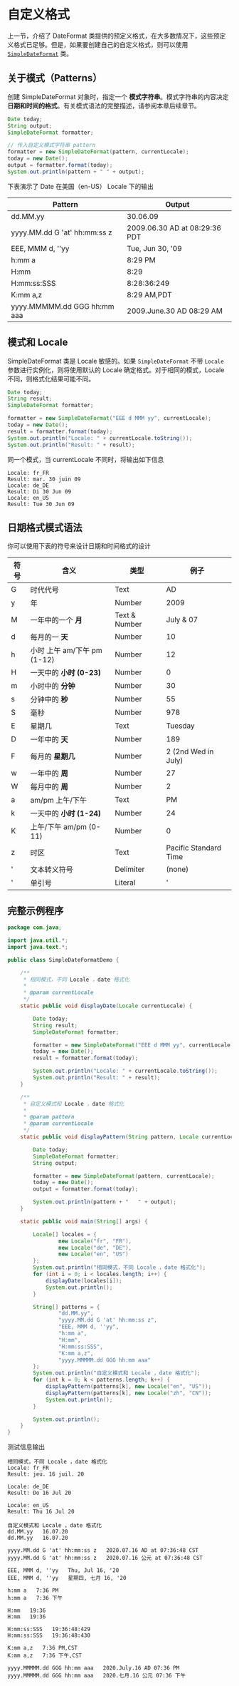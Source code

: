 # 自定义格式

上一节，介绍了 DateFormat 类提供的预定义格式，在大多数情况下，这些预定义格式已足够。但是，如果要创建自己的自定义格式，则可以使用 [`SimpleDateFormat`](https://docs.oracle.com/javase/8/docs/api/java/text/SimpleDateFormat.html) 类。

## 关于模式（Patterns）

创建 SimpleDateFormat 对象时，指定一个 **模式字符串**。模式字符串的内容决定 **日期和时间的格式**。有关模式语法的完整描述，请参阅本章后续章节。

```java
Date today;
String output;
SimpleDateFormat formatter;

// 传入自定义模式字符串 pattern
formatter = new SimpleDateFormat(pattern, currentLocale);
today = new Date();
output = formatter.format(today);
System.out.println(pattern + " " + output);
```
下表演示了 Date 在美国（en-US） Locale 下的输出

| Pattern                      | Output                        |
| ---------------------------- | ----------------------------- |
| dd.MM.yy                     | 30.06.09                      |
| yyyy.MM.dd G 'at' hh:mm:ss z | 2009.06.30 AD at 08:29:36 PDT |
| EEE, MMM d, ''yy             | Tue, Jun 30, '09              |
| h:mm a                       | 8:29 PM                       |
| H:mm                         | 8:29                          |
| H:mm:ss:SSS                  | 8:28:36:249                   |
| K:mm a,z                     | 8:29 AM,PDT                   |
| yyyy.MMMMM.dd GGG hh:mm aaa  | 2009.June.30 AD 08:29 AM      |

## 模式和 Locale

SimpleDateFormat 类是 Locale 敏感的。如果 `SimpleDateFormat` 不带 `Locale` 参数进行实例化，则将使用默认的 Locale 确定格式。对于相同的模式，Locale 不同，则格式化结果可能不同。

```java
Date today;
String result;
SimpleDateFormat formatter;

formatter = new SimpleDateFormat("EEE d MMM yy", currentLocale);
today = new Date();
result = formatter.format(today);
System.out.println("Locale: " + currentLocale.toString());
System.out.println("Result: " + result);
```

同一个模式，当 currentLocale 不同时，将输出如下信息

```
Locale: fr_FR
Result: mar. 30 juin 09
Locale: de_DE
Result: Di 30 Jun 09
Locale: en_US
Result: Tue 30 Jun 09
```

## 日期格式模式语法

你可以使用下表的符号来设计日期和时间格式的设计

| 符号 | 含义                        | 类型          | 例子                  |
| ---- | --------------------------- | ------------- | --------------------- |
| G    | 时代代号                    | Text          | AD                    |
| y    | 年                          | Number        | 2009                  |
| M    | 一年中的一个 **月**         | Text & Number | July & 07             |
| d    | 每月的一 **天**             | Number        | 10                    |
| h    | 小时 上午 am/下午 pm (1-12) | Number        | 12                    |
| H    | 一天中的 **小时 (0-23)**    | Number        | 0                     |
| m    | 小时中的 **分钟**           | Number        | 30                    |
| s    | 分钟中的 **秒**             | Number        | 55                    |
| S    | 毫秒                        | Number        | 978                   |
| E    | 星期几                      | Text          | Tuesday               |
| D    | 一年中的 **天**             | Number        | 189                   |
| F    | 每月的 **星期几**           | Number        | 2 (2nd Wed in July)   |
| w    | 一年中的 **周**             | Number        | 27                    |
| W    | 每月中的 **周**             | Number        | 2                     |
| a    | am/pm 上午/下午             | Text          | PM                    |
| k    | 一天中的 **小时 (1-24)**    | Number        | 24                    |
| K    | 上午/下午 am/pm (0-11)      | Number        | 0                     |
| z    | 时区                        | Text          | Pacific Standard Time |
| '    | 文本转义符号                | Delimiter     | (none)                |
| '    | 单引号                      | Literal       | '                     |

## 完整示例程序

```java
package com.java;

import java.util.*;
import java.text.*;

public class SimpleDateFormatDemo {

    /**
     * 相同模式，不同 Locale ，date 格式化
     *
     * @param currentLocale
     */
    static public void displayDate(Locale currentLocale) {

        Date today;
        String result;
        SimpleDateFormat formatter;

        formatter = new SimpleDateFormat("EEE d MMM yy", currentLocale);
        today = new Date();
        result = formatter.format(today);

        System.out.println("Locale: " + currentLocale.toString());
        System.out.println("Result: " + result);
    }

    /**
     * 自定义模式和 Locale ，date 格式化
     *
     * @param pattern
     * @param currentLocale
     */
    static public void displayPattern(String pattern, Locale currentLocale) {

        Date today;
        SimpleDateFormat formatter;
        String output;

        formatter = new SimpleDateFormat(pattern, currentLocale);
        today = new Date();
        output = formatter.format(today);

        System.out.println(pattern + "   " + output);
    }

    static public void main(String[] args) {

        Locale[] locales = {
                new Locale("fr", "FR"),
                new Locale("de", "DE"),
                new Locale("en", "US")
        };
        System.out.println("相同模式，不同 Locale ，date 格式化");
        for (int i = 0; i < locales.length; i++) {
            displayDate(locales[i]);
            System.out.println();
        }

        String[] patterns = {
                "dd.MM.yy",
                "yyyy.MM.dd G 'at' hh:mm:ss z",
                "EEE, MMM d, ''yy",
                "h:mm a",
                "H:mm",
                "H:mm:ss:SSS",
                "K:mm a,z",
                "yyyy.MMMMM.dd GGG hh:mm aaa"
        };
        System.out.println("自定义模式和 Locale ，date 格式化");
        for (int k = 0; k < patterns.length; k++) {
            displayPattern(patterns[k], new Locale("en", "US"));
            displayPattern(patterns[k], new Locale("zh", "CN"));
            System.out.println();
        }

        System.out.println();
    }
}

```

测试信息输出

```
相同模式，不同 Locale ，date 格式化
Locale: fr_FR
Result: jeu. 16 juil. 20

Locale: de_DE
Result: Do 16 Jul 20

Locale: en_US
Result: Thu 16 Jul 20

自定义模式和 Locale ，date 格式化
dd.MM.yy   16.07.20
dd.MM.yy   16.07.20

yyyy.MM.dd G 'at' hh:mm:ss z   2020.07.16 AD at 07:36:48 CST
yyyy.MM.dd G 'at' hh:mm:ss z   2020.07.16 公元 at 07:36:48 CST

EEE, MMM d, ''yy   Thu, Jul 16, '20
EEE, MMM d, ''yy   星期四, 七月 16, '20

h:mm a   7:36 PM
h:mm a   7:36 下午

H:mm   19:36
H:mm   19:36

H:mm:ss:SSS   19:36:48:429
H:mm:ss:SSS   19:36:48:430

K:mm a,z   7:36 PM,CST
K:mm a,z   7:36 下午,CST

yyyy.MMMMM.dd GGG hh:mm aaa   2020.July.16 AD 07:36 PM
yyyy.MMMMM.dd GGG hh:mm aaa   2020.七月.16 公元 07:36 下午
```

